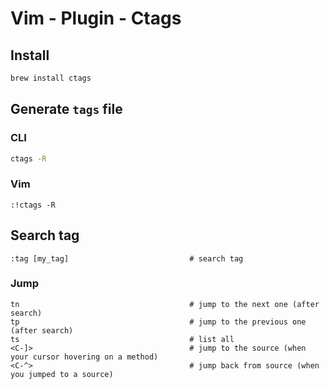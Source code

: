 # Vim - Plugin - Ctags

## Install

```sh
brew install ctags
```

## Generate `tags` file

### CLI

```sh
ctags -R
```

### Vim

```vim
:!ctags -R
```


## Search tag

```vim
:tag [my_tag]                           # search tag
```

### Jump

```vim
tn                                      # jump to the next one (after search)
tp                                      # jump to the previous one (after search)
ts                                      # list all
<C-]>                                   # jump to the source (when your cursor hovering on a method)
<C-^>                                   # jump back from source (when you jumped to a source)
```
